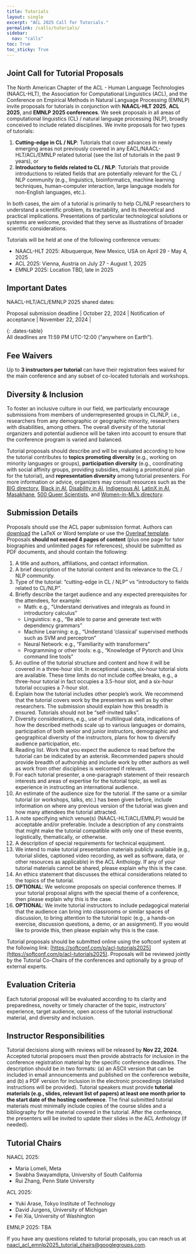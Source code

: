 ```yaml
---
title: Tutorials
layout: single
excerpt: "ACL 2025 Call for Tutorials."
permalink: /calls/tutorials/
sidebar:
  nav: "calls"
toc: True
toc_sticky: True
---
```


## Joint Call for Tutorial Proposals

The North American Chapter of the ACL - Human Language Technologies (NAACL-HLT), the Association for Computational Linguistics (ACL), and the Conference on Empirical Methods in Natural Language Processing (EMNLP) invite proposals for tutorials in conjunction with **NAACL-HLT 2025**, **ACL 2025**, and **EMNLP 2025 conferences**. We seek proposals in all areas of computational linguistics (CL) / natural language processing (NLP), broadly conceived to include related disciplines. We invite proposals for two types of tutorials:

1. **Cutting-edge in CL / NLP**: Tutorials that cover advances in newly emerging areas not previously covered in any EACL/NAACL-HLT/ACL/EMNLP related tutorial (see the list of tutorials in the past 9 years), or
2. **Introductory to fields related to CL / NLP**: Tutorials that provide introductions to related fields that are potentially relevant for the CL / NLP community (e.g., linguistics, bioinformatics, machine learning techniques, human-computer interaction, large language models for non-English languages, etc.).

In both cases, the aim of a tutorial is primarily to help CL/NLP researchers to understand a scientific problem, its tractability, and its theoretical and practical implications. Presentations of particular technological solutions or systems are welcome, provided that they serve as illustrations of broader scientific considerations.

Tutorials will be held at one of the following conference venues:
- NAACL-HLT 2025: Albuquerque, New Mexico, USA  on April 29 - May 4, 2025
- ACL 2025: Vienna, Austria on July 27 - August 1, 2025
- EMNLP 2025: Location TBD, late in 2025

## Important Dates

NAACL-HLT/ACL/EMNLP 2025 shared dates:

Proposal submission deadline | October 22, 2024 |
Notification of acceptance | November 22, 2024 |

<style>
.dates-table { font-size: .9em; }
.dates-table tr td:nth-child(1) { width: 55%; }
.dates-table tr td:nth-child(2) { width: 25%; }
.dates-table del { color: #888; }
</style>
{: .dates-table}
<br>
All deadlines are 11:59 PM UTC-12:00 (“anywhere on Earth”).

## Fee Waivers

Up to **3 instructors per tutorial** can have their registration fees waived for the main conference and any subset of co-located tutorials and workshops.

## Diversity & Inclusion

To foster an inclusive culture in our field, we particularly encourage submissions from members of underrepresented groups in CL/NLP, i.e., researchers from any demographic or geographic minority, researchers with disabilities, among others. The overall diversity of the tutorial organizers and potential audience will be taken into account to ensure that the conference program is varied and balanced.

Tutorial proposals should describe and will be evaluated according to how the tutorial contributes to **topics promoting diversity** (e.g., working on minority languages or groups), **participation diversity** (e.g., coordinating with social affinity groups, providing subsidies, making a promotional plan for the tutorial), and **representation diversity** among tutorial presenters. For more information or advice, organizers may consult resources such as the [BIG directory](http://www.winlp.org/big-directory/), [Black in AI](https://blackinai.github.io/#/membership), [Disability in AI](https://elesa.github.io/ability_in_AI/), [Indigenous AI](https://www.indigenous-ai.net/), [LatinX in AI](https://lxai.app/PUBLIC-DIRECTORY), [Masakhane](https://www.masakhane.io/), [500 Queer Scientists](https://500queerscientists.com/), and [Women-in-ML’s directory](https://www.wiml.org/directory).

## Submission Details

Proposals should use the ACL paper submission format. Authors can [download](https://github.com/acl-org/acl-style-files) the LaTeX or Word template or use the [Overleaf template](https://www.overleaf.com/read/crtcwgxzjskr). Proposals **should not exceed 4 pages of content** (plus one page for tutor biographies and unlimited pages for references), should be submitted as PDF documents, and should contain the following:
1. A title and authors, affiliations, and contact information.
2. A brief description of the tutorial content and its relevance to the CL / NLP community.
3. Type of the tutorial: “cutting-edge in CL / NLP” vs ”introductory to fields  related to CL/NLP”.
4. Briefly describe the target audience and any expected prerequisites for the attendees, for example:
   - Math: e.g., “Understand derivatives and integrals as found in introductory calculus”
   - Linguistics: e.g., “Be able to parse and generate text with dependency grammars”
   - Machine Learning: e.g., “Understand ‘classical’ supervised methods such as SVM and perceptron”
   - Neural Network: e.g., “Familiarity with transformers”
   - Programming or other tools: e.g., “Knowledge of Pytorch and Unix command line tools”
5. An outline of the tutorial structure and content and how it will be covered in a three-hour slot. In exceptional cases, six-hour tutorial slots are available. These time limits do not include coffee breaks, e.g., a three-hour tutorial in fact occupies a 3.5-hour slot, and a six-hour tutorial occupies a 7-hour slot.
6. Explain how the tutorial includes other people’s work. We recommend that the tutorial covers work by the presenters as well as by other researchers. The submission should explain how this breadth is ensured. Tutorials should not be “self-invited talks”.
7. Diversity considerations, e.g., use of multilingual data, indications of how the described methods scale up to various languages or domains, participation of both senior and junior instructors, demographic and geographical diversity of the instructors, plans for how to diversify audience participation, etc.
8. Reading list. Work that you expect the audience to read before the tutorial can be indicated by an asterisk. Recommended papers should provide breadth of authorship and include work by other authors as well as work from other disciplines is welcomed if relevant.
9. For each tutorial presenter, a one-paragraph statement of their research interests and areas of expertise for the tutorial topic, as well as experience in instructing an international audience.
10. An estimate of the audience size for the tutorial. If the same or a similar tutorial (or workshops, talks, etc.) has been given before, include information on where any previous version of the tutorial was given and how many attendees the tutorial attracted.
11. A note specifying which venue(s) (NAACL-HLT/ACL/EMNLP) would be acceptable and/or preferable. Include a description of any constraints that might make the tutorial compatible with only one of these events, logistically, thematically, or otherwise.
12. A description of special requirements for technical equipment.
13. We intend to make tutorial presentation materials publicly available (e.g., tutorial slides, captioned video recording, as well as software, data, or other resources as applicable) in the ACL Anthology. If any of your tutorial materials cannot be shared, please explain why this is the case.
14. An ethics statement that discusses the ethical considerations related to the topics of the tutorial.
15. **OPTIONAL**: We welcome proposals on special conference themes. If your tutorial proposal aligns with the special theme of a conference, then please explain why this is the case.
16. **OPTIONAL**: We invite tutorial instructors to include pedagogical material that the audience can bring into classrooms or similar spaces of discussion, to bring attention to the tutorial topic (e.g., a hands-on exercise, discussion questions, a demo, or an assignment). If you would like to provide this, then please explain why this is the case.

Tutorial proposals should be submitted online using the softconf system at the following link: [https://softconf.com/p/acl-tutorials2025](https://softconf.com/p/acl-tutorials2025). Proposals will be reviewed jointly by the Tutorial Co-Chairs of the conferences and optionally by a group of external experts.

## Evaluation Criteria

Each tutorial proposal will be evaluated according to its clarity and preparedness, novelty or timely character of the topic, instructors’ experience, target audience, open access of the tutorial instructional material, and diversity and inclusion.

## Instructor Responsibilities

Tutorial decisions along with reviews will be released by **Nov 22, 2024**. Accepted tutorial proposers must then provide abstracts for inclusion in the conference registration material by the specific conference deadlines. The description should be in two formats: (a) an ASCII version that can be included in email announcements and published on the conference website, and (b) a PDF version for inclusion in the electronic proceedings (detailed instructions will be provided). Tutorial speakers must provide **tutorial materials (e.g., slides, relevant list of papers) at least one month prior to the start date of the hosting conference**. The final submitted tutorial materials must minimally include copies of the course slides and a bibliography for the material covered in the tutorial. After the conference, the presenters will be invited to update their slides in the ACL Anthology (if needed).

## Tutorial Chairs

NAACL 2025:
- Maria Lomeli, Meta
- Swabha Swayamdipta, University of South California
- Rui Zhang, Penn State University

ACL 2025:  
- Yuki Arase, Tokyo Institute of Technology
- David Jurgens, University of Michigan
- Fei Xia, University of Washington

EMNLP 2025: TBA

If you have any questions related to tutorial proposals, you can reach us at [naacl_acl_emnlp2025_tutorial_chairs@googlegroups.com](mailto:naacl_acl_emnlp2025_tutorial_chairs@googlegroups.com).
